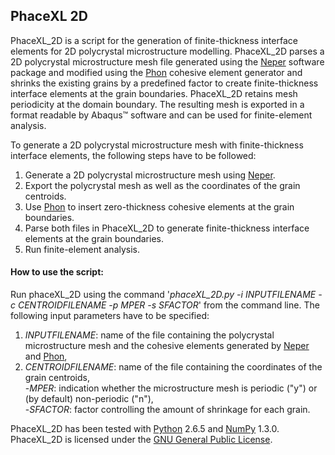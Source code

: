 ## PhaceXL 2D

PhaceXL_2D is a script for the generation of finite-thickness interface elements for 2D polycrystal microstructure modelling. PhaceXL_2D parses a 2D polycrystal microstructure mesh file generated using the [Neper](http://neper.sourceforge.net/) software package and modified using the [Phon](http://dx.doi.org/10.5281/zenodo.16711) cohesive element generator and shrinks the existing grains by a predefined factor to create finite-thickness interface elements at the grain boundaries. PhaceXL_2D retains mesh periodicity at the domain boundary. The resulting mesh is exported in a format readable by Abaqus&#8482; software and can be used for finite-element analysis.

To generate a 2D polycrystal microstructure mesh with finite-thickness interface elements, the following steps 
have to be followed:

1. Generate a 2D polycrystal microstructure mesh using [Neper](http://neper.sourceforge.net/).
2. Export the polycrystal mesh as well as the coordinates of the grain centroids.
3. Use [Phon](http://dx.doi.org/10.5281/zenodo.16711) to insert zero-thickness cohesive elements at the grain boundaries.
4. Parse both files in PhaceXL_2D to generate finite-thickness interface elements at the grain boundaries.
5. Run finite-element analysis.


#### How to use the script:

Run phaceXL_2D using the command  '*phaceXL_2D.py -i INPUTFILENAME -c CENTROIDFILENAME -p MPER -s SFACTOR*'  from the command line. The following input parameters have to be specified:

1. *INPUTFILENAME*:    name of the file containing the polycrystal microstructure mesh and the cohesive elements generated by [Neper](http://neper.sourceforge.net/) and [Phon](http://dx.doi.org/10.5281/zenodo.16711),  
2. *CENTROIDFILENAME*: name of the file containing the coordinates of the grain centroids,  
-*MPER*:             indication whether the microstructure mesh is periodic ("y") or (by default) non-periodic ("n"),  
-*SFACTOR*:          factor controlling the amount of shrinkage for each grain.  


PhaceXL_2D has been tested with [Python](http://www.python.org/downloads/) 2.6.5 and [NumPy](http://www.scipy.org/scipylib/download.html) 1.3.0. PhaceXL_2D is licensed under the [GNU General Public License](LICENSE.txt).
